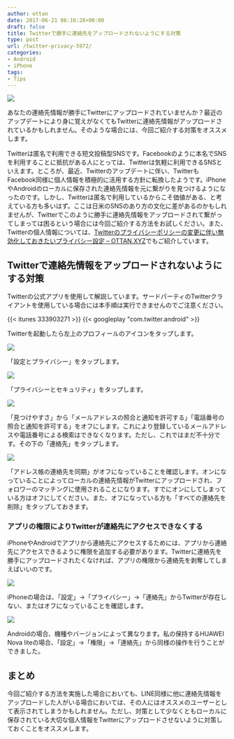 ```yaml
---
author: ottan
date: 2017-06-21 06:16:28+00:00
draft: false
title: Twitterで勝手に連絡先をアップロードされないようにする対策
type: post
url: /twitter-privacy-5972/
categories:
- Android
- iPhone
tags:
- Tips
---
```


![](/images/2017/06/170620-5948f43ae193e.jpg)






あなたの連絡先情報が勝手にTwitterにアップロードされていませんか？最近のアップデートにより身に覚えがなくてもTwitterに連絡先情報がアップロードされているかもしれません。そのような場合には、今回ご紹介する対策をオススメします。





Twitterは匿名で利用できる短文投稿型SNSです。Facebookのように本名でSNSを利用することに抵抗がある人にとっては、Twitterは気軽に利用できるSNSといえます。ところが、最近、Twitterのアップデートに伴い、TwitterもFacebook同様に個人情報を積極的に活用する方針に転換したようです。iPhoneやAndroidのローカルに保存された連絡先情報を元に繋がりを見つけるようになったのです。しかし、Twitterは匿名で利用しているからこそ価値がある、と考えている方も多いはず。ここは日米のSNSのあり方の文化に差があるのかもしれませんが、Twitterでこのように勝手に連絡先情報をアップロードされて繋がってしまっては困るという場合には今回ご紹介する方法をお試しください。また、Twitterの個人情報については、[Twitterのプライバシーポリシーの変更に伴い無効化しておきたいプライバシー設定 – OTTAN.XYZ](/twitter-privacy-policy-disable-5874/)でもご紹介しています。





## Twitterで連絡先情報をアップロードされないようにする対策





Twitterの公式アプリを使用して解説しています。サードパーティのTwitterクライアントを使用している場合には本手順は実行できませんのでご注意ください。



{{< itunes 333903271 >}}
{{< googleplay "com.twitter.android" >}}



Twitterを起動したら左上のプロフィールのアイコンをタップします。





![](/images/2017/06/170620-5948f4436074b.png)






「設定とプライバシー」をタップします。





![](/images/2017/06/170620-5948f449023bb.png)






「プライバシーとセキュリティ」をタップします。





![](/images/2017/06/170620-5948f44eb91cd.png)






「見つけやすさ」から「メールアドレスの照合と通知を許可する」「電話番号の照合と通知を許可する」をオフにします。これにより登録しているメールアドレスや電話番号による検索はできなくなります。ただし、これではまだ不十分です。その下の「連絡先」をタップします。





![](/images/2017/06/170620-5948f455183e5.png)






「アドレス帳の連絡先を同期」がオフになっていることを確認します。オンになっていることによってローカルの連絡先情報がTwitterにアップロードされ、フォロワーのマッチングに使用されることになります。すでにオンにしてしまっている方はオフにしてください。また、オフになっている方も「すべての連絡先を削除」をタップしておきます。





### アプリの権限によりTwitterが連絡先にアクセスできなくする





iPhoneやAndroidでアプリから連絡先にアクセスするためには、アプリから連絡先にアクセスできるように権限を追加する必要があります。Twitterに連絡先を勝手にアップロードされたくなければ、アプリの権限から連絡先を剥奪してしまえばいいのです。





![](/images/2017/06/170620-5948f45a92163.png)






iPhoneの場合は、「設定」→「プライバシー」→「連絡先」からTwitterが存在しない、またはオフになっていることを確認します。





![](/images/2017/06/170621-594a0e90c7a6d.png)






Androidの場合、機種やバージョンによって異なります。私の保持するHUAWEI Nova liteの場合、「設定」→「権限」→「連絡先」から同様の操作を行うことができました。





## まとめ





今回ご紹介する方法を実施した場合においても、LINE同様に他に連絡先情報をアップロードした人がいる場合においては、その人にはオススメのユーザーとして表示されてしまうかもしれません。ただし、対策として少なくともローカルに保存されている大切な個人情報をTwitterにアップロードさせないように対策しておくことをオススメします。
